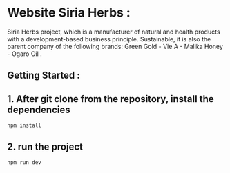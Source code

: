 # Website Siria Herbs :

Siria Herbs project, which is a manufacturer of natural and health products with a development-based business principle. 
Sustainable, it is also the parent company of the following brands: 
Green Gold - Vie A - Malika Honey - Ogaro Oil .



## Getting Started :

## 1. After git clone from the repository, install the dependencies

```
npm install
```

## 2. run the project

```
npm run dev
```

